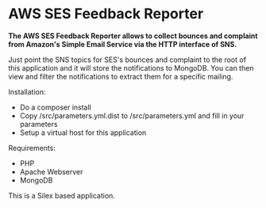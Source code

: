 # AWS SES Feedback Reporter

**The AWS SES Feedback Reporter allows to collect bounces and complaint from Amazon's Simple
Email Service via the HTTP interface of SNS.**

Just point the SNS topics for SES's bounces and complaint to the root of this application
and it will store the notifications to MongoDB. You can then view and filter the notifications
to extract them for a specific mailing.

Installation:

* Do a composer install
* Copy /src/parameters.yml.dist to /src/parameters.yml and fill in your parameters
* Setup a virtual host for this application

Requirements:
* PHP
* Apache Webserver
* MongoDB

This is a Silex based application.
